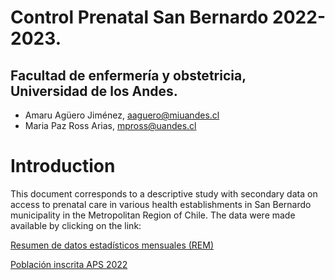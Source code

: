 
# Control Prenatal San Bernardo 2022-2023.
## Facultad de enfermería y obstetricia, Universidad de los Andes. 
- Amaru Agüero Jiménez, aaguero@miuandes.cl
- Maria Paz Ross Arias, mpross@uandes.cl

# Introduction

This document corresponds to a descriptive study with secondary data on access to prenatal care in various health establishments in San Bernardo municipality in the Metropolitan Region of Chile. The data were made available by clicking on the link:

[Resumen de datos estadísticos mensuales (REM)](https://deis.minsal.cl/#datosabiertos)

[Población inscrita APS 2022](https://www.fonasa.cl/sites/fonasa/datos-abiertos/estadisticas-anuales)